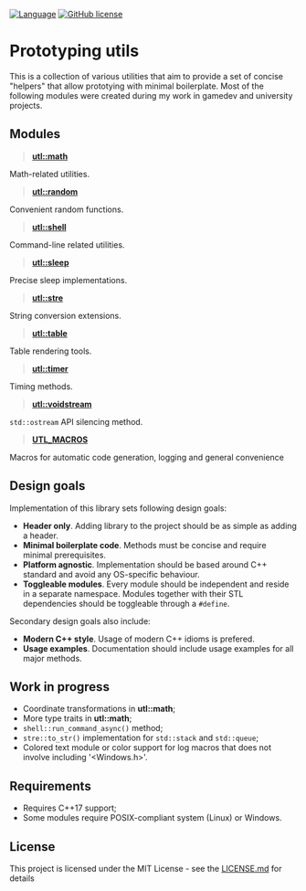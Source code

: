 

[![Language](https://img.shields.io/badge/C++-std=17-blue.svg?style=flat&logo=cplusplus)](https://en.wikipedia.org/wiki/C%2B%2B#Standardization)
[![GitHub license](https://img.shields.io/badge/license-MIT-blue.svg)](https://github.com/DmitriBogdanov/prototyping_utils/blob/master/LICENSE.md)

# Prototyping utils

This is a collection of various utilities that aim to provide a set of concise "helpers" that allow prototying with minimal boilerplate. Most of the following modules were created during my work in gamedev and university projects.

## Modules

> [**utl::math**](https://github.com/DmitriBogdanov/prototyping_utils/blob/master/docs/math.md)

Math-related utilities.

> [**utl::random**](https://github.com/DmitriBogdanov/prototyping_utils/blob/master/docs/random.md)

Convenient random functions.

> [**utl::shell**](https://github.com/DmitriBogdanov/prototyping_utils/blob/master/docs/shell.md)

Command-line related utilities.

> [**utl::sleep**](https://github.com/DmitriBogdanov/prototyping_utils/blob/master/docs/sleep.md)

Precise sleep implementations.

> [**utl::stre**](https://github.com/DmitriBogdanov/prototyping_utils/blob/master/docs/stre.md)

String conversion extensions.

> [**utl::table**](https://github.com/DmitriBogdanov/prototyping_utils/blob/master/docs/table.md)

Table rendering tools.

> [**utl::timer**](https://github.com/DmitriBogdanov/prototyping_utils/blob/master/docs/timer.md)

Timing methods.

> [**utl::voidstream**](https://github.com/DmitriBogdanov/prototyping_utils/blob/master/docs/voidstream.md)

`std::ostream` API silencing method.

> [**UTL_MACROS**](https://github.com/DmitriBogdanov/prototyping_utils/blob/master/docs/MACROS.md)

Macros for automatic code generation, logging and general convenience

## Design goals

Implementation of this library sets following design goals:

* **Header only**. Adding library to the project should be as simple as adding a header.
* **Minimal boilerplate code**. Methods must be concise and require minimal prerequisites.
* **Platform agnostic**. Implementation should be based around C++ standard and avoid any OS-specific behaviour.
* **Toggleable modules**. Every module should be independent and reside in a separate namespace. Modules together with their STL dependencies should be toggleable through a `#define`.

Secondary design goals also include:

* **Modern C++ style**. Usage of modern C++ idioms is prefered.
* **Usage examples**. Documentation should include usage examples for all major methods.

## Work in progress

* Coordinate transformations in **utl::math**;
* More type traits in **utl::math**;
* `shell::run_command_async()` method;
* `stre::to_str()` implementation for `std::stack` and `std::queue`;
* Colored text module or color support for log macros that does not involve including '<Windows.h>'.

## Requirements

* Requires C++17 support;
* Some modules require POSIX-compliant system (Linux) or Windows.


## License

This project is licensed under the MIT License - see the [LICENSE.md](https://github.com/DmitriBogdanov/prototyping_utils/blob/master/LICENSE.md) for details
